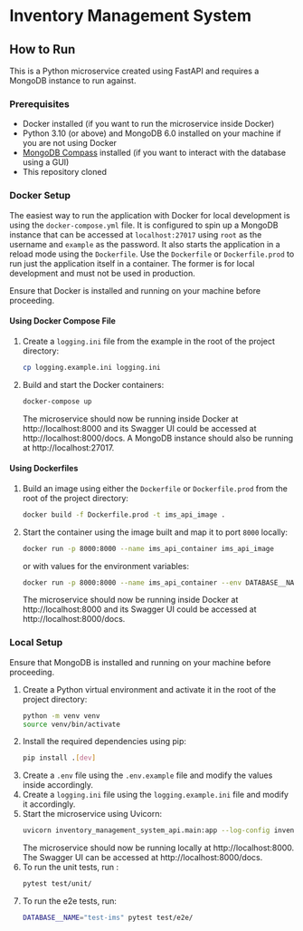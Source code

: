 # Inventory Management System

## How to Run

This is a Python microservice created using FastAPI and requires a MongoDB instance to run against.

### Prerequisites
- Docker installed (if you want to run the microservice inside Docker)
- Python 3.10 (or above) and MongoDB 6.0 installed on your machine if you are not using Docker
- [MongoDB Compass](https://www.mongodb.com/products/compass) installed (if you want to interact with the database using a GUI)
- This repository cloned

### Docker Setup
The easiest way to run the application with Docker for local development is using the `docker-compose.yml` file. It is
configured to spin up a MongoDB instance that can be accessed at `localhost:27017` using `root` as the username and
`example` as the password. It also starts the application in a reload mode using the `Dockerfile`. Use the `Dockerfile`
or `Dockerfile.prod` to run just the application itself in a container. The former is for local development  and must
not be used in production.

Ensure that Docker is installed and running on your machine before proceeding.

#### Using Docker Compose File
1. Create a `logging.ini` file from the example in the root of the project directory:
    ```bash
   cp logging.example.ini logging.ini
    ```

2. Build and start the Docker containers:
    ```bash
   docker-compose up
    ```
   The microservice should now be running inside Docker at http://localhost:8000 and its Swagger UI could be accessed
   at http://localhost:8000/docs. A MongoDB instance should also be running at http://localhost:27017.

#### Using Dockerfiles

1. Build an image using either the `Dockerfile` or `Dockerfile.prod` from the root of the project directory:
    ```bash
   docker build -f Dockerfile.prod -t ims_api_image .
    ```

2. Start the container using the image built and map it to port `8000` locally:
    ```bash
   docker run -p 8000:8000 --name ims_api_container ims_api_image
    ```
   or with values for the environment variables:
    ```bash
   docker run -p 8000:8000 --name ims_api_container --env DATABASE__NAME=test-ims ims_api_image
    ```
   The microservice should now be running inside Docker at http://localhost:8000 and its Swagger UI could be accessed
   at http://localhost:8000/docs.

### Local Setup

Ensure that MongoDB is installed and running on your machine before proceeding.

1. Create a Python virtual environment and activate it in the root of the project directory:
    ```bash
    python -m venv venv
    source venv/bin/activate
    ```
2. Install the required dependencies using pip:
    ```bash
   pip install .[dev]
    ```
3. Create a `.env` file using the `.env.example` file and modify the values inside accordingly.
4. Create a `logging.ini` file using the `logging.example.ini` file and modify it accordingly.
5. Start the microservice using Uvicorn:
    ```bash
   uvicorn inventory_management_system_api.main:app --log-config inventory_management_system_api/logging.ini --reload
    ```
   The microservice should now be running locally at http://localhost:8000. The Swagger UI can be accessed
   at http://localhost:8000/docs.
6. To run the unit tests, run :
   ```bash
   pytest test/unit/
   ```
7. To run the e2e tests, run:
   ```bash
   DATABASE__NAME="test-ims" pytest test/e2e/
   ```
